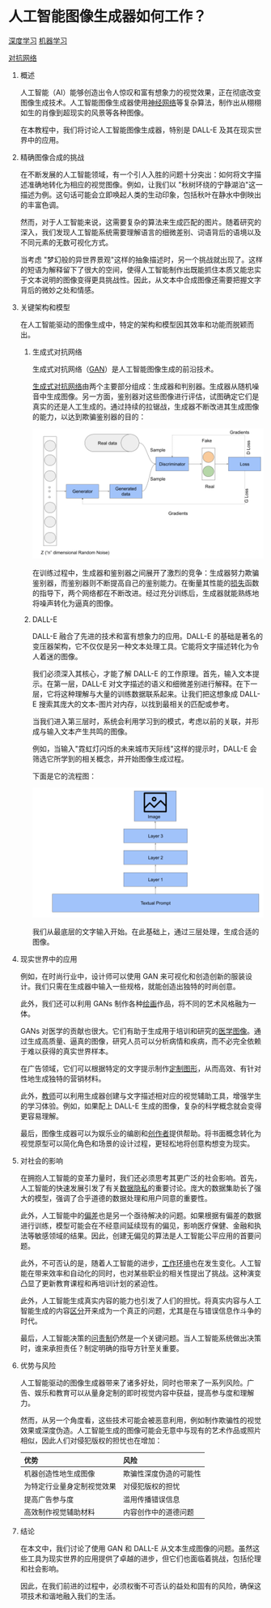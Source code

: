 # 人工智能图像生成器如何工作？

[深度学习](https://www.baeldung.com/cs/category/ai/deep-learning) [机器学习](https://www.baeldung.com/cs/category/ai/ml)

[对抗网络](https://www.baeldung.com/cs/tag/gan)

1. 概述

    人工智能（AI）能够创造出令人惊叹和富有想象力的视觉效果，正在彻底改变图像生成技术。人工智能图像生成器使用[神经网络](https://www.baeldung.com/cs/neural-networks-pooling-layers)等复杂算法，制作出从栩栩如生的肖像到超现实的风景等各种图像。

    在本教程中，我们将讨论人工智能图像生成器，特别是 DALL-E 及其在现实世界中的应用。

2. 精确图像合成的挑战

    在不断发展的人工智能领域，有一个引人入胜的问题十分突出：如何将文字描述准确地转化为相应的视觉图像。例如，让我们以 "秋树环绕的宁静湖泊"这一描述为例。这句话可能会立即唤起人类的生动印象，包括秋叶在静水中倒映出的丰富色调。

    然而，对于人工智能来说，这需要复杂的算法来生成匹配的图片。随着研究的深入，我们发现人工智能系统需要理解语言的细微差别、词语背后的语境以及不同元素的无数可视化方式。

    当考虑 "梦幻般的异世界景观"这样的抽象描述时，另一个挑战就出现了。这样的短语为解释留下了很大的空间，使得人工智能制作出既能抓住本质又能忠实于文本说明的图像变得更具挑战性。因此，从文本中合成图像还需要把握文字背后的微妙之处和情感。

3. 关键架构和模型

    在人工智能驱动的图像生成中，特定的架构和模型因其效率和功能而脱颖而出。

    1. 生成式对抗网络

        生成式对抗网络（[GAN](https://www.baeldung.com/cs/vae-vs-gan-image-generation)）是人工智能图像生成的前沿技术。

        [生成式对抗网络](https://www.baeldung.com/cs/neural-networks-image-recognition#1-generative-adversarial-networks-gans)由两个主要部分组成：生成器和判别器。生成器从随机噪音中生成图像。另一方面，鉴别器对这些图像进行评估，试图确定它们是真实的还是人工生成的。通过持续的拉锯战，生成器不断改进其生成图像的能力，以达到欺骗鉴别器的目的：

        ![生成对抗网络](pic/Generative-Adversarial-Networks-1.webp)

        在训练过程中，生成器和鉴别器之间展开了激烈的竞争：生成器努力欺骗鉴别器，而鉴别器则不断提高自己的鉴别能力。在衡量其性能的[损失](https://www.baeldung.com/cs/gan-loss#the-generator)函数的指导下，两个网络都在不断改进。经过充分训练后，生成器就能熟练地将噪声转化为逼真的图像。

    2. DALL-E

        DALL-E 融合了先进的技术和富有想象力的应用。DALL-E 的基础是著名的变压器架构，它不仅仅是另一种文本处理工具。它能将文字描述转化为令人着迷的图像。

        我们必须深入其核心，才能了解 DALL-E 的工作原理。首先，输入文本提示。在第一层，DALL-E 对文字描述的语义和细微差别进行解释。在下一层，它将这种理解与大量的训练数据联系起来。让我们把这想象成 DALL-E 搜索其庞大的文本-图片对内存，以找到最相关的匹配或参考。

        当我们进入第三层时，系统会利用学习到的模式，考虑以前的关联，并形成与输入文本产生共鸣的图像。

        例如，当输入"霓虹灯闪烁的未来城市天际线"这样的提示时，DALL-E 会筛选它所学到的相关概念，并开始图像生成过程。

        下面是它的流程图：

        ![DALL.E 架构](pic/DaLL.webp)

        我们从最底层的文字输入开始。在此基础上，通过三层处理，生成合适的图像。

4. 现实世界中的应用

    例如，在时尚行业中，设计师可以使用 GAN 来可视化和创造创新的服装设计。我们只需在生成器中输入一些规格，就能创造出独特的时尚创意。

    此外，我们还可以利用 GANs 制作各种[绘画](https://www.mdpi.com/2076-3417/13/2/867)作品，将不同的艺术风格融为一体。

    GANs 对医学的贡献也很大。它们有助于生成用于培训和研究的[医学图像](https://www.nature.com/articles/s41598-022-13658-4)。通过生成高质量、逼真的图像，研究人员可以分析病情和疾病，而不必完全依赖于难以获得的真实世界样本。

    在广告领域，它们可以根据特定的文字提示制作[定制图形](https://journals.sagepub.com/doi/full/10.1177/13548565231185865)，从而高效、有针对性地生成独特的营销材料。

    此外，[教师](https://www.linkedin.com/pulse/how-teachers-can-use-artificial-intelligence-ai-play-dr-samia/)可以利用生成器创建与文字描述相对应的视觉辅助工具，增强学生的学习体验。例如，如果配上 DALL-E 生成的图像，复杂的科学概念就会变得更容易理解。

    最后，图像生成器可以为娱乐业的编剧和[创作者](https://www.diva-portal.org/smash/get/diva2:1773397/FULLTEXT01.pdf)提供帮助。将书面概念转化为视觉原型可以简化角色和场景的设计过程，更轻松地将创意构想变为现实。

5. 对社会的影响

    在拥抱人工智能的变革力量时，我们还必须思考其更广泛的社会影响。首先，人工智能的快速发展引发了有关[数据隐私](https://academic.oup.com/idpl/article-abstract/2/3/163/660554)的重要讨论。庞大的数据集助长了强大的模型，强调了合乎道德的数据处理和用户同意的重要性。

    此外，人工智能中的[偏差](https://theconversation.com/eliminating-bias-in-ai-may-be-impossible-a-computer-scientist-explains-how-to-tame-it-instead-208611#:~:text=Bias%20in%20generative%20AI%20systems,also%20be%20biased%20by%20design.)也是另一个亟待解决的问题。如果根据有偏差的数据进行训练，模型可能会在不经意间延续现有的偏见，影响医疗保健、金融和执法等敏感领域的结果。因此，创建无偏见的算法是人工智能公平应用的首要问题。

    此外，不可否认的是，随着人工智能的进步，[工作环境](https://www.linkedin.com/pulse/impact-generative-ai-job-automation-navigating-landscape-ameen-alam/)也在发生变化。人工智能在带来效率和自动化的同时，也对某些职业的相关性提出了挑战。这种演变凸显了更新教育课程和再培训计划的紧迫性。

    此外，人工智能生成真实内容的能力也引发了人们的担忧。将真实内容与人工智能生成的内容[区分](https://www.linkedin.com/pulse/human-generated-content-vs-ai-generated-darayush-mistry/)开来成为一个真正的问题，尤其是在与错误信息作斗争的时代。

    最后，人工智能决策的[问责制](https://philarchive.org/archive/LECTCO-8)仍然是一个关键问题。当人工智能系统做出决策时，谁来承担责任？制定明确的指导方针至关重要。

6. 优势与风险

    人工智能驱动的图像生成器带来了诸多好处，同时也带来了一系列风险。广告、娱乐和教育可以从量身定制的即时视觉内容中获益，提高参与度和理解力。

    然而，从另一个角度看，这些技术可能会被恶意利用，例如制作欺骗性的视觉效果或深度伪造。人工智能生成的图像可能会无意中与现有的艺术作品或照片相似，因此人们对侵犯版权的担忧也在增加：

    | 优势            | 风险          |
    |---------------|-------------|
    | 机器创造性地生成图像    | 欺骗性深度伪造的可能性 |
    | 为特定行业量身定制视觉效果 | 对侵犯版权的担忧    |
    | 提高广告参与度       | 滥用传播错误信息    |
    | 高效制作视觉辅助材料    | 内容创作中的道德问题  |

7. 结论

    在本文中，我们讨论了使用 GAN 和 DALL-E 从文本生成图像的问题。虽然这些工具为现实世界的应用提供了卓越的进步，但它们也面临着挑战，包括伦理和社会影响。

    因此，在我们前进的过程中，必须权衡不可否认的益处和固有的风险，确保这项技术和谐地融入我们的生活。
